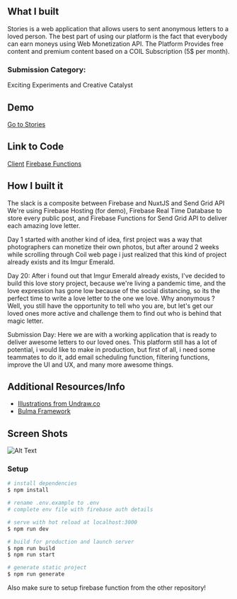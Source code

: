 [Instructions]: # (To submit to the Grant For The Web x DEV Hackathon, please fill out all sections.)


## What I built
Stories is a web application that allows users to sent anonymous letters to a loved person. The best part of using our platform is the fact that everybody can earn moneys using Web Monetization API. The Platform Provides free content and premium content based on a COIL Subscription (5$ per month). 


### Submission Category: 

[Note]: # (Foundational Technology, Creative Catalyst, or Exciting Experiments)
Exciting Experiments and Creative Catalyst

## Demo
[Go to Stories](https://stories-aca62.web.app/)
 

## Link to Code

[Client](https://github.com/GabrielLeonte/Stories)
[Firebase Functions](https://github.com/GabrielLeonte/Stories-Functions)


## How I built it 

The slack is a composite between Firebase and NuxtJS and Send Grid API
We're using Firebase Hosting (for demo), Firebase Real Time Database to store every public post, and Firebase Functions for Send Grid API to deliver each amazing love letter.

Day 1 started with another kind of idea, first project was a way that photographers can monetize their own photos, but after around 2 weeks while scrolling through Coil web page i just realized that this kind of project already exists and its Imgur Emerald.


Day 20: After i found out that Imgur Emerald already exists, I've decided to build this love story project, because we're living a pandemic time, and the love expression has gone low because of the social distancing, so its the perfect time to write a love letter to the one we love. Why anonymous ? Well, you still have the opportunity to tell who you are, but let's get our loved ones more active and challenge them to find out who is behind that magic letter.

Submission Day: Here we are with a working application that is ready to deliver awesome letters to our loved ones. This platform still has a lot of potential, i would like to make in production, but first of all, i need some teammates to do it, add email scheduling function, filtering functions, improve the UI and UX, and many more awesome things.


## Additional Resources/Info 
- [Illustrations from Undraw.co](https://undraw.co/illustrations)
- [Bulma Framework](https://bulma.io/)

## Screen Shots
![Alt Text](https://dev-to-uploads.s3.amazonaws.com/i/a2rkbp4gcmh931urvkba.png)

### Setup

```bash
# install dependencies
$ npm install

# rename .env.example to .env
# complete env file with firebase auth details

# serve with hot reload at localhost:3000
$ npm run dev

# build for production and launch server
$ npm run build
$ npm run start

# generate static project
$ npm run generate
```

Also make sure to setup firebase function from the other repository!

